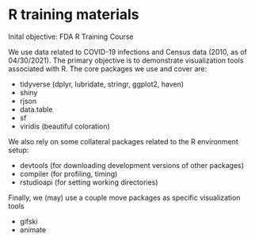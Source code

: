 # R training materials

Inital objective: FDA R Training Course

We use data related to COVID-19 infections and Census data (2010, as of 04/30/2021). The primary objective is to demonstrate visualization tools associated with R. The core packages we use and cover are:

  - tidyverse (dplyr, lubridate, stringr, ggplot2, haven)
  - shiny
  - rjson
  - data.table
  - sf
  - viridis (beautiful coloration)

We also rely on some collateral packages related to the R environment setup:

  - devtools (for downloading development versions of other packages)
  - compiler (for profiling, timing)
  - rstudioapi (for setting working directories)

Finally, we (may) use a couple move packages as specific visualization tools

  - gifski
  - animate
